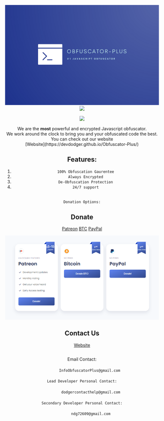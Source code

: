 
<center>
  <img src="assets/img/obfuscatorplus.png"
<p>
  <img src="https://readme-typing-svg.herokuapp.com?duration=3000&color=F7F7F7&center=true&vCenter=true&lines=Obfuscator+Plus!;Javascript+needs+to+be+protected;Best+Obfuscator+for+JS;DevDodger+is+cool">
</p>
<p>
  <img src="https://readme-typing-svg.herokuapp.com?duration=1&color=18F733&center=true&vCenter=true&lines=By+DeVdOdGeR;by+devdodger;BY+DEVDODGER;by+DEVDODGER">
</p>
  </center>
  
  <center>
   We are the <b>most</b> powerful and encrypted Javascript obfuscator.<br>We work around the clock to bring you and your obfuscated code the best.<br> You can check out our website
  <br>
  [Website](https://devdodger.github.io/Obfuscator-Plus/)
  <br>
  
## Features:
1. `100% Obfuscation Gaurentee`
2. `Always Encrypted`
3. `De-Obfuscation Protection`
4. `24/7 support`

######
    Donation Options:
   ## Donate
[Patreon](https://www.patreon.com/ObfuscatorPlus?fan_landing=true)  [BTC](https://devdodger.github.io/Obfuscator-Plus/BTCwallet.html)  [PayPal](https://www.paypal.com/donate/?cmd=_donations&business=reidlmiller@gmail.com&item_name=dodger&currency_code=USD)
  <p>
  <img src="assets/img/donate.png">
</p>
  

  
  
  ## Contact Us
[Website](https://devdodger.github.io/Obfuscator-Plus/)
##
  Email Contact:
####
           InfoObfuscatorPlus@gmail.com
####
    Lead Developer Personal Contact:
####
            dodgercontacthelp@gmail.com
####
    Secondary Developer Personal Contact:
####
            ndg72609@gmail.com
####
